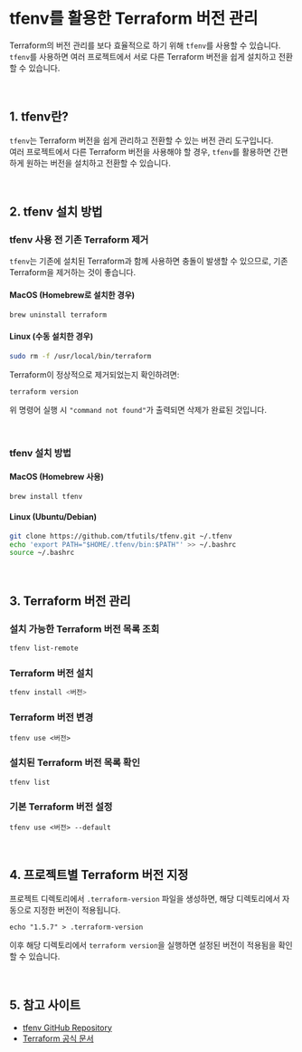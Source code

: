# tfenv를 활용한 Terraform 버전 관리

Terraform의 버전 관리를 보다 효율적으로 하기 위해 `tfenv`를 사용할 수 있습니다.  
`tfenv`를 사용하면 여러 프로젝트에서 서로 다른 Terraform 버전을 쉽게 설치하고 전환할 수 있습니다.

<br>

## 1. tfenv란?

`tfenv`는 Terraform 버전을 쉽게 관리하고 전환할 수 있는 버전 관리 도구입니다.  
여러 프로젝트에서 다른 Terraform 버전을 사용해야 할 경우, `tfenv`를 활용하면 간편하게 원하는 버전을 설치하고 전환할 수 있습니다.

<br>

## 2. tfenv 설치 방법

### **tfenv 사용 전 기존 Terraform 제거**

`tfenv`는 기존에 설치된 Terraform과 함께 사용하면 충돌이 발생할 수 있으므로, 기존 Terraform을 제거하는 것이 좋습니다.

#### **MacOS (Homebrew로 설치한 경우)**

```sh
brew uninstall terraform
```


#### **Linux (수동 설치한 경우)**
```sh
sudo rm -f /usr/local/bin/terraform
```

Terraform이 정상적으로 제거되었는지 확인하려면:

```sh
terraform version
```
위 명령어 실행 시 `"command not found"`가 출력되면 삭제가 완료된 것입니다.

<br>

### **tfenv 설치 방법**

#### **MacOS (Homebrew 사용)**

```sh
brew install tfenv
```


#### **Linux (Ubuntu/Debian)**

```sh
git clone https://github.com/tfutils/tfenv.git ~/.tfenv
echo 'export PATH="$HOME/.tfenv/bin:$PATH"' >> ~/.bashrc
source ~/.bashrc
```

<br>

## 3. Terraform 버전 관리

### **설치 가능한 Terraform 버전 목록 조회**

```sh
tfenv list-remote
```

### **Terraform 버전 설치**

```sh
tfenv install <버전>
```

### **Terraform 버전 변경**

```
tfenv use <버전>
```

### **설치된 Terraform 버전 목록 확인**

```
tfenv list
```

### **기본 Terraform 버전 설정**

```
tfenv use <버전> --default
```

<br>

## 4. 프로젝트별 Terraform 버전 지정

프로젝트 디렉토리에서 `.terraform-version` 파일을 생성하면, 해당 디렉토리에서 자동으로 지정한 버전이 적용됩니다.

```
echo "1.5.7" > .terraform-version
```

이후 해당 디렉토리에서 `terraform version`을 실행하면 설정된 버전이 적용됨을 확인할 수 있습니다.

<br>

## 5. 참고 사이트

- [tfenv GitHub Repository](https://github.com/tfutils/tfenv)
- [Terraform 공식 문서](https://developer.hashicorp.com/terraform/docs)